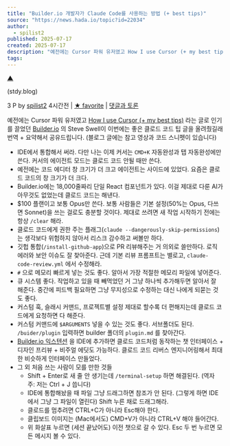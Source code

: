 ```yaml
---
title: "Builder.io 개발자가 Claude Code를 사용하는 방법 (+ best tips)"
source: "https://news.hada.io/topic?id=22034"
author:
  - spilist2
published: 2025-07-17
created: 2025-07-17
description: "예전에는 Cursor 파워 유저였고 How I use Cursor (+ my best tips)라는 글로 인기를 끌었던 Builder.io의 Steve Swell이 이번에는 좋은 클로드 코드 팁 글을 올려줬길래 번역 + 요약해서 공유드립니다. (블로그 글에는 참고 영상과 코드 스니펫이 있습니다)IDE에서 통합해서 써라. 다만 나는 이제 커서는 CMD+K 자"
tags:
---
```

[▲](https://news.hada.io/)

(stdy.blog)

3 P by [spilist2](https://news.hada.io/user?id=spilist2) 4시간전 | [★ favorite](https://news.hada.io/) | [댓글과 토론](https://news.hada.io/topic?id=22034)

예전에는 Cursor 파워 유저였고 [How I use Cursor (+ my best tips)](https://www.builder.io/blog/cursor-tips) 라는 글로 인기를 끌었던 [Builder.io](https://www.builder.io/) 의 Steve Swell이 이번에는 좋은 클로드 코드 팁 글을 올려줬길래 번역 + 요약해서 공유드립니다. (블로그 글에는 참고 영상과 코드 스니펫이 있습니다)

- IDE에서 통합해서 써라. 다만 나는 이제 커서는 `CMD+K` 자동완성과 탭 자동완성에만 쓴다. 커서의 에이전트 모드는 클로드 코드 안될 때만 쓴다.
- 예전에는 코드 에디터 창 크기가 더 크고 에이전트는 사이드에 있었다. 요즘은 클로드 코드의 창 크기가 더 크다.
- Builder.io에는 18,000줄짜리 단일 React 컴포넌트가 있다. 이걸 제대로 다룬 AI가 아무것도 없었는데 클로드 코드는 해낸다.
- $100 플랜이고 보통 Opus만 쓴다. 보통 사람들은 기본 설정(50%는 Opus, 다쓰면 Sonnet)을 쓰는 걸로도 충분할 것이다. 제대로 쓰려면 새 작업 시작하기 전에는 항상 `/clear` 해라.
- 클로드 코드에게 권한 주는 플래그(`claude --dangerously-skip-permissions`)는 생각보다 위험하지 않아서 리스크 감수하고 써볼만 하다.
- 깃헙 통합(`/install-github-app`)으로 PR 리뷰해주는 거 의외로 쓸만하다. 로직 에러와 보안 이슈도 잘 찾아준다. 근데 기본 리뷰 프롬프트는 별로고, `claude-code-review.yml` 에서 수정해라.
- `#` 으로 메모리 빠르게 넣는 것도 좋다. 알아서 가장 적절한 메모리 파일에 넣어준다.
- 큐 시스템 좋다. 작업하고 있을 때 빼먹었던 거 그냥 하나씩 추가해두면 알아서 잘 해준다. 중간에 피드백 필요하면 그냥 무지성으로 수정하는 대신 나에게 되묻는 것도 좋다.
- 커스텀 훅, 슬래시 커맨드, 프로젝트별 설정 제대로 할수록 더 편해지는데 클로드 코드에게 요청하면 다 해준다.
- 커스텀 커맨드에 `$ARGUMENTS` 넣을 수 있는 것도 좋다. 서브폴더도 된다. `/buider/plugin` 입력하면 builder 폴더의 `plugin.md` 를 찾아간다.
- [Builder.io 익스텐션](https://www.builder.io/c/docs/projects-vscode) 을 IDE에 추가하면 클로드 코드처럼 동작하는 챗 인터페이스 + 디자인 프리뷰 + 비주얼 에딧도 가능하다. 클로드 코드 리버스 엔지니어링해서 최대한 비슷하게 인터페이스 만들었다.
- 그 외 처음 쓰는 사람이 모를 만한 것들
	- Shift + Enter로 새 줄 안 생기는데 `/terminal-setup` 하면 해결된다. (역자 주: 저는 Ctrl + J 씁니다)
	- IDE에 통합해놨을 때 파일 그냥 드래그하면 참조가 안 된다. (그렇게 하면 IDE에서 그냥 그 파일이 열린다) Shift 누른 채로 드래그해라.
	- 클로드를 멈추려면 CTRL+C가 아니라 Esc해야 한다.
	- 클립보드 이미지는 (Mac에서도) CMD+V가 아니라 CTRL+V 해야 들어간다.
	- 위 화살표 누르면 (세션 끝났어도) 이전 챗으로 갈 수 있다. Esc 두 번 누르면 모든 메시지 볼 수 있다.